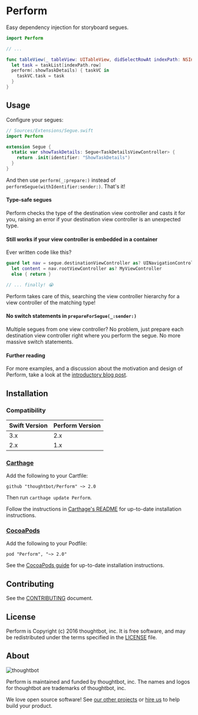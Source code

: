 # Perform

Easy dependency injection for storyboard segues.

```swift
import Perform

// ...

func tableView(_ tableView: UITableView, didSelectRowAt indexPath: NSIndexPath) {
  let task = taskList[indexPath.row]
  perform(.showTaskDetails) { taskVC in
    taskVC.task = task
  }
}
```

## Usage

Configure your segues:

```swift
// Sources/Extensions/Segue.swift
import Perform

extension Segue {
  static var showTaskDetails: Segue<TaskDetailsViewController> {
    return .init(identifier: "ShowTaskDetails")
  }
}
```

And then use `perform(_:prepare:)` instead of `performSegue(withIdentifier:sender:)`.
That's it!

#### Type-safe segues

Perform checks the type of the destination view controller and casts it for you,
raising an error if your destination view controller is an unexpected type.

#### Still works if your view controller is embedded in a container

Ever written code like this?

```swift
guard let nav = segue.destinationViewController as? UINavigationController,
  let content = nav.rootViewController as? MyViewController
  else { return }

// ... finally! 😭
```

Perform takes care of this, searching the view controller hierarchy for a view
controller of the matching type!

#### No switch statements in `prepareForSegue(_:sender:)`

Multiple segues from one view controller? No problem, just prepare each
destination view controller right where you perform the segue. No more massive
switch statements.

#### Further reading

For more examples, and a discussion about the motivation and design of Perform,
take a look at the [introductory blog post][perform-blog].

  [perform-blog]: https://robots.thoughtbot.com/introducing-perform-easy-dependency-injection-for-storyboard-segues

## Installation

### Compatibility

| Swift Version | Perform Version |
| ------------- | --------------- |
| 3.x           | 2.x             |
| 2.x           | 1.x             |

### [Carthage][carthage-home]

Add the following to your Cartfile:

```
github "thoughtbot/Perform" ~> 2.0
```

Then run `carthage update Perform`.

Follow the instructions in [Carthage's README][carthage-readme] for up-to-date
installation instructions.

  [carthage-home]: https://github.com/Carthage/Carthage
  [carthage-readme]: https://github.com/Carthage/Carthage#adding-frameworks-to-an-application

### [CocoaPods][cocoapods]

Add the following to your Podfile:

```
pod "Perform", "~> 2.0"
```

See the [CocoaPods guide][cocoapods-usage] for up-to-date installation
instructions.

  [cocoapods]: https://cocoapods.org
  [cocoapods-usage]: https://guides.cocoapods.org/using/using-cocoapods.html

## Contributing

See the [CONTRIBUTING][] document.

  [CONTRIBUTING]: CONTRIBUTING.md

## License

Perform is Copyright (c) 2016 thoughtbot, inc.
It is free software, and may be redistributed
under the terms specified in the [LICENSE] file.

  [LICENSE]: LICENSE

## About

![thoughtbot](https://thoughtbot.com/logo.png)

Perform is maintained and funded by thoughtbot, inc.
The names and logos for thoughtbot are trademarks of thoughtbot, inc.

We love open source software!
See [our other projects][community]
or [hire us][hire] to help build your product.

  [community]: https://thoughtbot.com/community?utm_source=github
  [hire]: https://thoughtbot.com/hire-us?utm_source=github
